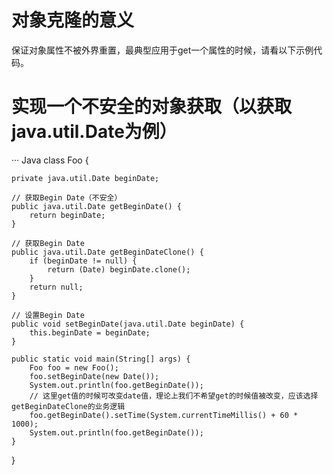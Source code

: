 
# 对象克隆的意义
保证对象属性不被外界重置，最典型应用于get一个属性的时候，请看以下示例代码。

# 实现一个不安全的对象获取（以获取java.util.Date为例）
··· Java
class Foo {

	private java.util.Date beginDate;

	// 获取Begin Date（不安全）
	public java.util.Date getBeginDate() {
		return beginDate;
	}

	// 获取Begin Date
	public java.util.Date getBeginDateClone() {
		if (beginDate != null) {
			return (Date) beginDate.clone();
		}
		return null;
	}

	// 设置Begin Date
	public void setBeginDate(java.util.Date beginDate) {
		this.beginDate = beginDate;
	}
	
	public static void main(String[] args) {
		Foo foo = new Foo();
		foo.setBeginDate(new Date());
		System.out.println(foo.getBeginDate());
		// 这里get值的时候可改变date值，理论上我们不希望get的时候值被改变，应该选择getBeginDateClone的业务逻辑
		foo.getBeginDate().setTime(System.currentTimeMillis() + 60 * 1000);
		System.out.println(foo.getBeginDate());
	}
}
```
